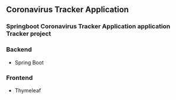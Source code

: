 ## Coronavirus Tracker Application

### Springboot Coronavirus Tracker Application application Tracker project

### Backend

- Spring Boot

### Frontend

- Thymeleaf